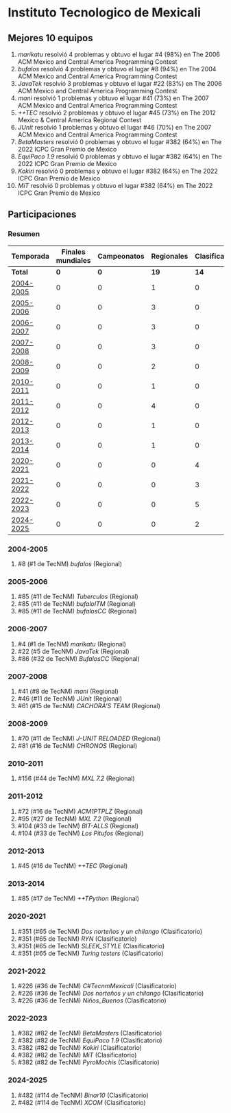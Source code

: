 # Instituto Tecnologico de Mexicali

## Mejores 10 equipos

1. _marikatu_ resolvió 4 problemas y obtuvo el lugar #4 (98%) en The 2006 ACM Mexico and Central America Programming Contest
1. _bufalos_ resolvió 4 problemas y obtuvo el lugar #8 (94%) en The 2004 ACM Mexico and Central America Programming Contest
1. _JavaTek_ resolvió 3 problemas y obtuvo el lugar #22 (83%) en The 2006 ACM Mexico and Central America Programming Contest
1. _mani_ resolvió 1 problemas y obtuvo el lugar #41 (73%) en The 2007 ACM Mexico and Central America Programming Contest
1. _++TEC_ resolvió 2 problemas y obtuvo el lugar #45 (73%) en The 2012 Mexico & Central America Regional Contest
1. _JUnit_ resolvió 1 problemas y obtuvo el lugar #46 (70%) en The 2007 ACM Mexico and Central America Programming Contest
1. _BetaMasters_ resolvió 0 problemas y obtuvo el lugar #382 (64%) en The 2022 ICPC Gran Premio de Mexico
1. _EquiPaco 1.9_ resolvió 0 problemas y obtuvo el lugar #382 (64%) en The 2022 ICPC Gran Premio de Mexico
1. _Kokiri_ resolvió 0 problemas y obtuvo el lugar #382 (64%) en The 2022 ICPC Gran Premio de Mexico
1. _MiT_ resolvió 0 problemas y obtuvo el lugar #382 (64%) en The 2022 ICPC Gran Premio de Mexico

## Participaciones

### Resumen

| Temporada | Finales mundiales | Campeonatos | Regionales | Clasificatorios | Equipos |
| --- | --- | --- | --- | --- | --- |
| **Total** | **0** | **0** | **19** | **14** | **33** |
| [2004-2005](#2004-2005) | 0 | 0 | 1 | 0 | 1 |
| [2005-2006](#2005-2006) | 0 | 0 | 3 | 0 | 3 |
| [2006-2007](#2006-2007) | 0 | 0 | 3 | 0 | 3 |
| [2007-2008](#2007-2008) | 0 | 0 | 3 | 0 | 3 |
| [2008-2009](#2008-2009) | 0 | 0 | 2 | 0 | 2 |
| [2010-2011](#2010-2011) | 0 | 0 | 1 | 0 | 1 |
| [2011-2012](#2011-2012) | 0 | 0 | 4 | 0 | 4 |
| [2012-2013](#2012-2013) | 0 | 0 | 1 | 0 | 1 |
| [2013-2014](#2013-2014) | 0 | 0 | 1 | 0 | 1 |
| [2020-2021](#2020-2021) | 0 | 0 | 0 | 4 | 4 |
| [2021-2022](#2021-2022) | 0 | 0 | 0 | 3 | 3 |
| [2022-2023](#2022-2023) | 0 | 0 | 0 | 5 | 5 |
| [2024-2025](#2024-2025) | 0 | 0 | 0 | 2 | 2 |

### 2004-2005

1. #8 (#1 de TecNM) _bufalos_ (Regional)

### 2005-2006

1. #85 (#11 de TecNM) _Tuberculos_ (Regional)
1. #85 (#11 de TecNM) _bufaloITM_ (Regional)
1. #85 (#11 de TecNM) _bufalosCC_ (Regional)

### 2006-2007

1. #4 (#1 de TecNM) _marikatu_ (Regional)
1. #22 (#5 de TecNM) _JavaTek_ (Regional)
1. #86 (#32 de TecNM) _BufalosCC_ (Regional)

### 2007-2008

1. #41 (#8 de TecNM) _mani_ (Regional)
1. #46 (#11 de TecNM) _JUnit_ (Regional)
1. #61 (#15 de TecNM) _CACHORA'S TEAM_ (Regional)

### 2008-2009

1. #70 (#11 de TecNM) _J-UNIT RELOADED_ (Regional)
1. #81 (#16 de TecNM) _CHRONOS_ (Regional)

### 2010-2011

1. #156 (#44 de TecNM) _MXL 7.2_ (Regional)

### 2011-2012

1. #72 (#16 de TecNM) _ACM1PTPLZ_ (Regional)
1. #95 (#27 de TecNM) _MXL 7.2_ (Regional)
1. #104 (#33 de TecNM) _BIT-ALLS_ (Regional)
1. #104 (#33 de TecNM) _Los Pitufos_ (Regional)

### 2012-2013

1. #45 (#16 de TecNM) _++TEC_ (Regional)

### 2013-2014

1. #85 (#17 de TecNM) _++TPython_ (Regional)

### 2020-2021

1. #351 (#65 de TecNM) _Dos norteños y un chilango_ (Clasificatorio)
1. #351 (#65 de TecNM) _RYN_ (Clasificatorio)
1. #351 (#65 de TecNM) _SLEEK_STYLE_ (Clasificatorio)
1. #351 (#65 de TecNM) _Turing testers_ (Clasificatorio)

### 2021-2022

1. #226 (#36 de TecNM) _C#TecnmMexicali_ (Clasificatorio)
1. #226 (#36 de TecNM) _Dos norteños y un chilango_ (Clasificatorio)
1. #226 (#36 de TecNM) _Niños_Buenos_ (Clasificatorio)

### 2022-2023

1. #382 (#82 de TecNM) _BetaMasters_ (Clasificatorio)
1. #382 (#82 de TecNM) _EquiPaco 1.9_ (Clasificatorio)
1. #382 (#82 de TecNM) _Kokiri_ (Clasificatorio)
1. #382 (#82 de TecNM) _MiT_ (Clasificatorio)
1. #382 (#82 de TecNM) _PyroMochis_ (Clasificatorio)

### 2024-2025

1. #482 (#114 de TecNM) _Binar10_ (Clasificatorio)
1. #482 (#114 de TecNM) _XCOM_ (Clasificatorio)



